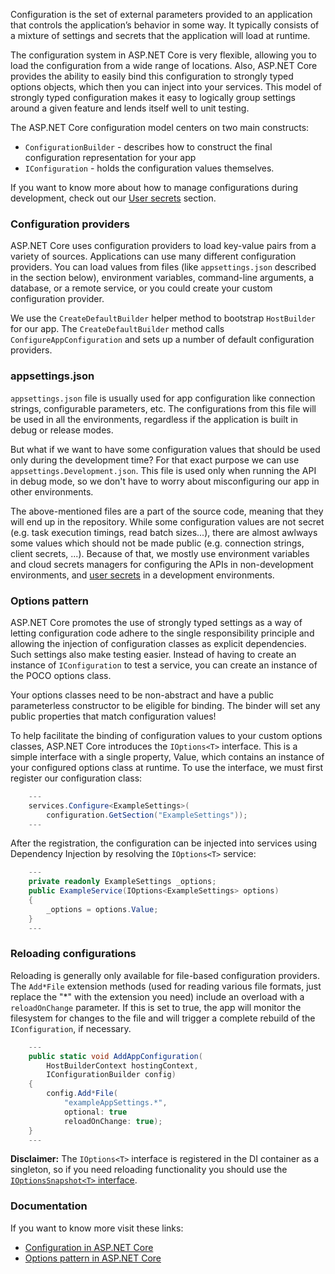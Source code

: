 Configuration is the set of external parameters provided to an application that controls the application’s behavior in some way. It typically consists of a mixture of settings and secrets that the application will load at runtime.

The configuration system in ASP.NET Core is very flexible, allowing you to load the configuration from a wide range of locations. Also, ASP.NET Core provides the ability to easily bind this configuration to strongly typed options objects, which then you can inject into your services. This model of strongly typed configuration makes it easy to logically group settings around a given feature and lends itself well to unit testing.

The ASP.NET Core configuration model centers on two main constructs:

- `ConfigurationBuilder` - describes how to construct the final configuration representation for your app
- `IConfiguration` - holds the configuration values themselves.

If you want to know more about how to manage configurations during development, check out our [User secrets](../best-practices/user-secrets) section.

### Configuration providers

ASP.NET Core uses configuration providers to load key-value pairs from a variety of sources. Applications can use many different configuration providers. You can load values from files (like `appsettings.json` described in the section below), environment variables, command-line arguments, a database, or a remote service, or you could create your custom configuration provider.

We use the `CreateDefaultBuilder` helper method to bootstrap `HostBuilder` for our app. The `CreateDefaultBuilder` method calls `ConfigureAppConfiguration` and sets up a number of default configuration providers.

### appsettings.json

`appsettings.json` file is usually used for app configuration like connection strings, configurable parameters, etc. The configurations from this file will be used in all the environments, regardless if the application is built in debug or release modes. 

But what if we want to have some configuration values that should be used only during the development time? For that exact purpose we can use `appsettings.Development.json`. This file is used only when running the API in debug mode, so we don't have to worry about misconfiguring our app in other environments. 

The above-mentioned files are a part of the source code, meaning that they will end up in the repository. While some configuration values are not secret (e.g. task execution timings, read batch sizes...), there are almost awlways some values which should not be made public (e.g. connection strings, client secrets, ...). Because of that, we mostly use environment variables and cloud secrets managers for configuring the APIs in non-development environments, and [user secrets](https://learn.microsoft.com/en-us/aspnet/core/security/app-secrets?view=aspnetcore-7.0&tabs=windows) in a development environments.

### Options pattern

ASP.NET Core promotes the use of strongly typed settings as a way of letting configuration code adhere to the single responsibility principle and allowing the injection of configuration classes as explicit dependencies. Such settings also make testing easier. Instead of having to create an instance of `IConfiguration` to test a service, you can create an instance of the POCO options class.

Your options classes need to be non-abstract and have a public parameterless constructor to be eligible for binding. The binder will set any public properties that match configuration values!

To help facilitate the binding of configuration values to your custom options classes, ASP.NET Core introduces the `IOptions<T>` interface. This is a simple interface with a single property, Value, which contains an instance of your configured options class at runtime. To use the interface, we must first register our configuration class:


``` c#
	---
	services.Configure<ExampleSettings>(
		configuration.GetSection("ExampleSettings"));
	---
```

After the registration, the configuration can be injected into services using Dependency Injection by resolving the `IOptions<T>` service:

``` c#
	---
	private readonly ExampleSettings _options;
	public ExampleService(IOptions<ExampleSettings> options)
	{
		_options = options.Value;
	}
	---
```

### Reloading configurations

Reloading is generally only available for file-based configuration providers. The `Add*File` extension methods (used for reading various file formats, just replace the "*" with the extension you need) include an overload with a `reloadOnChange` parameter. If this is set to true, the app will monitor the filesystem for changes to the file and will trigger a complete rebuild of the `IConfiguration`, if necessary.

``` c#
	---
	public static void AddAppConfiguration(
		HostBuilderContext hostingContext,
		IConfigurationBuilder config)
	{
		config.Add*File(
			"exampleAppSettings.*",
			optional: true
			reloadOnChange: true);
	}
	---

```

**Disclaimer:** The `IOptions<T>` interface is registered in the DI container as a singleton, so if you need reloading functionality you should use the [`IOptionsSnapshot<T>` interface](https://learn.microsoft.com/en-us/aspnet/core/fundamentals/configuration/options?view=aspnetcore-7.0#use-ioptionssnapshot-to-read-updated-data).

### Documentation

If you want to know more visit these links:

- [Configuration in ASP.NET Core](https://docs.microsoft.com/en-us/aspnet/core/fundamentals/configuration/)
- [Options pattern in ASP.NET Core](https://docs.microsoft.com/en-us/aspnet/core/fundamentals/configuration/options)
